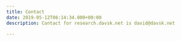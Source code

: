 ```yaml
---
title: Contact
date: 2019-05-12T06:14:34.000+00:00
description: Contact for research.davsk.net is david@davsk.net

---
```

